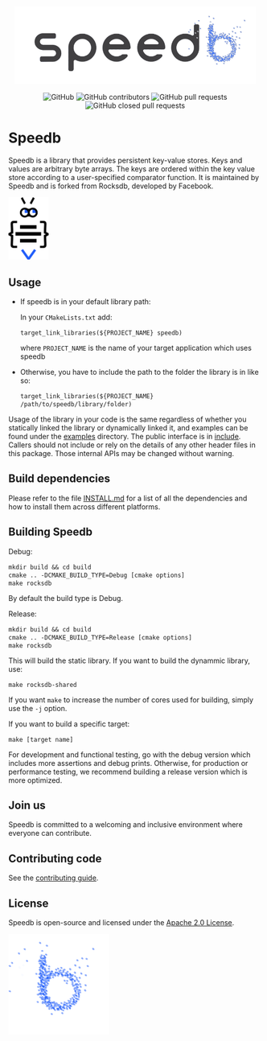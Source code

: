 <div align="center">
  <img src="speedb-logo.gif" width="480px" />

</div>
<div align="center">

![GitHub](https://img.shields.io/github/license/speedb-io/speedb)
![GitHub contributors](https://img.shields.io/github/contributors/speedb-io/speedb?color=blue)
![GitHub pull requests](https://img.shields.io/github/issues-pr/speedb-io/speedb)
![GitHub closed pull requests](https://img.shields.io/github/issues-pr-closed/speedb-io/speedb?color=green)
</div>

# Speedb
Speedb is a library that provides persistent key-value stores. Keys and values are arbitrary byte arrays. The keys are ordered within the key value store according to a user-specified comparator function.
It is maintained by Speedb and is forked from Rocksdb, developed by Facebook.
<div>
  <img src="bee.gif" width="80px" />
</div>

## Usage
* If speedb is in your default library path:


  In your `CMakeLists.txt` add:
  ```
  target_link_libraries(${PROJECT_NAME} speedb)
  ```
  where `PROJECT_NAME` is the name of your target application which uses speedb

* Otherwise, you have to include the path to the folder the library is in like so:
	
  ```
  target_link_libraries(${PROJECT_NAME} /path/to/speedb/library/folder)
  ```


Usage of the library in your code is the same regardless of whether you statically linked the library or dynamically linked it, and examples can be found under the [examples](examples) directory.
The public interface is in [include](include/rocksdb). Callers should not include or rely on the details of any other header files in this package. Those internal APIs may be changed without warning.


## Build dependencies

Please refer to the file [INSTALL.md](INSTALL.md) for a list of all the
dependencies and how to install them across different platforms.

## Building Speedb

Debug:

    mkdir build && cd build
    cmake .. -DCMAKE_BUILD_TYPE=Debug [cmake options]
    make rocksdb

By default the build type is Debug.

Release:

    mkdir build && cd build
    cmake .. -DCMAKE_BUILD_TYPE=Release [cmake options]
    make rocksdb

This will build the static library. If you want to build the dynammic library,
use:

    make rocksdb-shared

If you want `make` to increase the number of cores used for building, simply use
the `-j` option.

If you want to build a specific target:

    make [target name]

For development and functional testing, go with the debug version which includes
more assertions and debug prints. Otherwise, for production or performance
testing, we recommend building a release version which is more optimized.

## Join us

Speedb is committed to a welcoming and inclusive environment where everyone can
contribute.


## Contributing code
See the [contributing guide](CONTRIBUTING.md).


## License
Speedb is open-source and licensed under the [Apache 2.0 License](LICENSE.Apache).

<img src="speedb-b.gif" width="200px" />